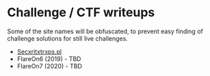 # Challenge / CTF writeups

Some of the site names will be obfuscated, to prevent easy finding of challenge solutions for still live challenges.

- [Secxritxtrxps.pl](secxritytrxps.pl)
- FlareOn6 (2019) - TBD
- FlareOn7 (2020) - TBD



